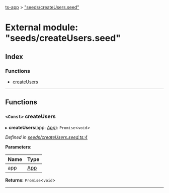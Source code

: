 [ts-app](../README.md) > ["seeds/createUsers.seed"](../modules/_seeds_createusers_seed_.md)

# External module: "seeds/createUsers.seed"

## Index

### Functions

* [createUsers](_seeds_createusers_seed_.md#createusers)

---

## Functions

<a id="createusers"></a>

### `<Const>` createUsers

▸ **createUsers**(app: *[App](../classes/_app_.app.md)*): `Promise`<`void`>

*Defined in [seeds/createUsers.seed.ts:4](https://github.com/jmeyers91/ts-app/blob/a37a505/src/seeds/createUsers.seed.ts#L4)*

**Parameters:**

| Name | Type |
| ------ | ------ |
| app | [App](../classes/_app_.app.md) |

**Returns:** `Promise`<`void`>

___

